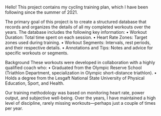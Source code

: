 Hello! This project contains my cycling training plan, which I have been following since the summer of 2021.

The primary goal of this project is to create a structured database that records and organizes the details of all my completed workouts over the years. The database includes the following key information:
• Workout Duration: Total time spent on each session.
• Heart Rate Zones: Target zones used during training.
• Workout Segments: Intervals, rest periods, and their respective details.
• Annotations and Tips: Notes and advice for specific workouts or segments.

Background
These workouts were developed in collaboration with a highly qualified coach who:
• Graduated from the Olympic Reserve School (Triathlon Department, specialization in Olympic short-distance triathlon).
• Holds a degree from the Lesgaft National State University of Physical Education, Sport, and Health.

Our training methodology was based on monitoring heart rate, power output, and subjective well-being. Over the years, I have maintained a high level of discipline, rarely missing workouts—perhaps just a couple of times per year.

